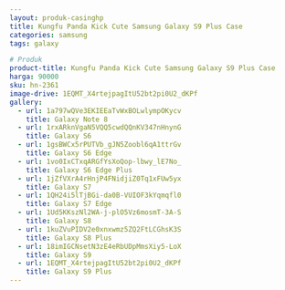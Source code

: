 ```yaml
---
layout: produk-casinghp
title: Kungfu Panda Kick Cute Samsung Galaxy S9 Plus Case
categories: samsung
tags: galaxy

# Produk
product-title: Kungfu Panda Kick Cute Samsung Galaxy S9 Plus Case
harga: 90000
sku: hn-2361
image-drive: 1EQMT_X4rtejpagItU52bt2pi0U2_dKPf
gallery:
  - url: 1a797wQVe3EKIEEaTvWxBOLwlympOKycv
    title: Galaxy Note 8
  - url: 1rxARknVgaN5VQQ5cwdQQnKV347nHnynG
    title: Galaxy S6
  - url: 1gsBWCx5rPUTVb_gJN5Zoobl6qA1ttrGv
    title: Galaxy S6 Edge
  - url: 1vo0IxCTxqARGfYsXoQop-lbwy_lE7No_
    title: Galaxy S6 Edge Plus
  - url: 1jZfVXrA4rHnjP4FNidjiZ0Tq1xFUw5yx
    title: Galaxy S7
  - url: 1QH24i5lTjBGi-da0B-VUIOF3kYqmqfl0
    title: Galaxy S7 Edge
  - url: 1Ud5KKszNl2WA-j-plO5Vz6mosmT-3A-S
    title: Galaxy S8
  - url: 1kuZVuPIDV2e0xnxwmz5ZQ2FtLCGhsK3S
    title: Galaxy S8 Plus
  - url: 18imIGCNsetN3zE4eRbUDpMmsXiy5-LoX
    title: Galaxy S9
  - url: 1EQMT_X4rtejpagItU52bt2pi0U2_dKPf
    title: Galaxy S9 Plus
---
```

